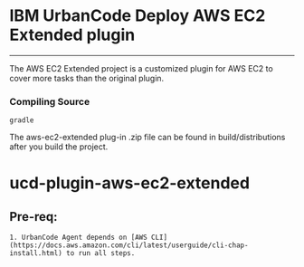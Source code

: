 # IBM UrbanCode Deploy AWS EC2 Extended plugin
---

The AWS EC2 Extended project is a customized plugin for AWS EC2 to cover more tasks than the original plugin.


### Compiling Source
`gradle`

The aws-ec2-extended plug-in .zip file can be found in build/distributions after you build the project.

# ucd-plugin-aws-ec2-extended

## Pre-req:
    1. UrbanCode Agent depends on [AWS CLI](https://docs.aws.amazon.com/cli/latest/userguide/cli-chap-install.html) to run all steps.
    
